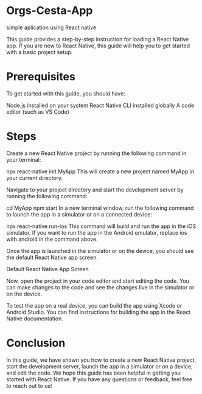 # Orgs-Cesta-App
simple aplication using React native

This guide provides a step-by-step instruction for loading a React Native app. If you are new to React Native, this guide will help you to get started with a basic project setup.

# Prerequisites
To get started with this guide, you should have:

Node.js installed on your system
React Native CLI installed globally
A code editor (such as VS Code)

# Steps
Create a new React Native project by running the following command in your terminal:

npx react-native init MyApp
This will create a new project named MyApp in your current directory.

Navigate to your project directory and start the development server by running the following command:

cd MyApp
npm start
In a new terminal window, run the following command to launch the app in a simulator or on a connected device:

npx react-native run-ios
This command will build and run the app in the iOS simulator. If you want to run the app in the Android emulator, replace ios with android in the command above.

Once the app is launched in the simulator or on the device, you should see the default React Native app screen.

Default React Native App Screen

Now, open the project in your code editor and start editing the code. You can make changes to the code and see the changes live in the simulator or on the device.

To test the app on a real device, you can build the app using Xcode or Android Studio. You can find instructions for building the app in the React Native documentation.

# Conclusion
In this guide, we have shown you how to create a new React Native project, start the development server, launch the app in a simulator or on a device, and edit the code. We hope this guide has been helpful in getting you started with React Native. If you have any questions or feedback, feel free to reach out to us!
